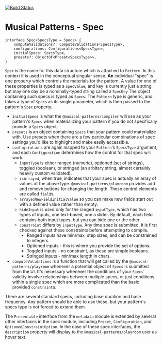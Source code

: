 [![Build Status](https://travis-ci.com/MusicalPatterns/spec.svg?branch=master)](https://travis-ci.com/MusicalPatterns/spec)

# Musical Patterns - Spec

```
interface Spec<SpecsType = Specs> {
    computeValidations?: ComputeValidations<SpecsType>,
    configurations: Configurations<SpecsType>,
    initialSpecs: SpecsType,
    presets?: ObjectOf<Preset<SpecsType>>,
}
```

`Spec` is the name for this data structure which is attached to `Pattern`. In this context it is used in the conceptual singular sense.
<b>An</b> individual "spec" is one property which controls the materials for the pattern. 
A value for one of these properties is typed as a `SpecValue`, and key is currently just a string but may one day be a nominally-typed string called a `SpecKey`
The object containing such specs is typed as `Specs`.
The `Pattern` type is generic, and takes a type of `Specs` as its single parameter, which is then passed to the pattern's `Spec` property.

- `initialSpecs` is what the `@musical-patterns/compiler` will use as your pattern's `Specs` when materializing your pattern if you do not specifically provide a `Specs` object.
- `presets` is an object containing `Specs` that your pattern could materialize with. Use presets when there are a few particular combinations of spec settings you'd like to highlight and make easily accessible.
- `configurations` are again mapped to your `Pattern`'s `SpecsType` argument, and each `Configuration` determines how the control for that spec will work.
	- `inputType` is either ranged (numeric), optioned (set of strings), toggled (boolean), or stringed (an arbitary string, almost certainly heavily custom validated).
	- `isArrayed`, when true, indicates that your spec is actually an array of values of the above type. `@musical-patterns/playroom` provides add and remove buttons for changing the length. These control elements are called `field`s.
	- `arrayedNewFieldInitialValue` so you can make new fields start out with a defined value rather than empty.
	- `hideInput` is used only for the ranged `inputType`, which has two types of inputs, one text-based, one a slider. By default, each field contains both input types, but you can hide one or the other.
	- `constraint` differs by `inputType`. Any time spec is submitted, it is first checked against these constraints before attempting to compile.
		- Ranged inputs have min/max, step sizes, and can be constrained to integers.
		- Optioned inputs - this is where you provide the set of options.
		- Toggled inputs - no constraint, as these are simple booleans.
		- Stringed inputs - min/max length in chars.
- `computeValidations` is a function that will get called by the `@musical-patterns/playroom` whenever a potential object of `Specs` is submitted from the UI. It's necessary whenever the conditions of your `Specs`' validity involve relationships between multiple specs, or just conditions within a single spec which are more complicated than the basic provided `constraint`s.

There are several standard specs, including base duration and base frequency. 
Any pattern should be able to use these, but your pattern's specs type is not forced to extend them.

The `Presentable` interface from the `metadata` module is extended by several other interfaces in the spec module, including `Preset`, `Configuration`, and `OptionedConstraintOption`.
In the case of these spec interfaces, the `description` property will display to the `@musical-patterns/playroom` user as hover text.
